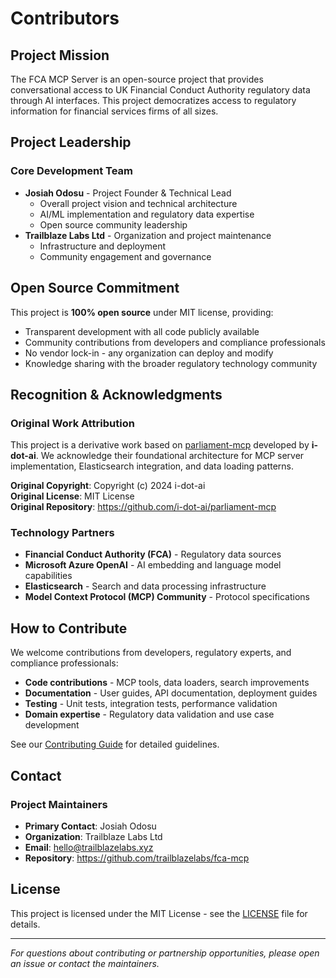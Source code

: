# Contributors

## Project Mission

The FCA MCP Server is an open-source project that provides conversational access to UK Financial Conduct Authority regulatory data through AI interfaces. This project democratizes access to regulatory information for financial services firms of all sizes.

## Project Leadership

### Core Development Team
- **Josiah Odosu** - Project Founder & Technical Lead
  - Overall project vision and technical architecture
  - AI/ML implementation and regulatory data expertise
  - Open source community leadership
- **Trailblaze Labs Ltd** - Organization and project maintenance
  - Infrastructure and deployment
  - Community engagement and governance

## Open Source Commitment

This project is **100% open source** under MIT license, providing:
- Transparent development with all code publicly available
- Community contributions from developers and compliance professionals
- No vendor lock-in - any organization can deploy and modify
- Knowledge sharing with the broader regulatory technology community

## Recognition & Acknowledgments

### Original Work Attribution
This project is a derivative work based on [parliament-mcp](https://github.com/i-dot-ai/parliament-mcp) developed by **i-dot-ai**. We acknowledge their foundational architecture for MCP server implementation, Elasticsearch integration, and data loading patterns.

**Original Copyright**: Copyright (c) 2024 i-dot-ai  
**Original License**: MIT License  
**Original Repository**: https://github.com/i-dot-ai/parliament-mcp

### Technology Partners
- **Financial Conduct Authority (FCA)** - Regulatory data sources
- **Microsoft Azure OpenAI** - AI embedding and language model capabilities
- **Elasticsearch** - Search and data processing infrastructure
- **Model Context Protocol (MCP) Community** - Protocol specifications

## How to Contribute

We welcome contributions from developers, regulatory experts, and compliance professionals:

- **Code contributions** - MCP tools, data loaders, search improvements
- **Documentation** - User guides, API documentation, deployment guides  
- **Testing** - Unit tests, integration tests, performance validation
- **Domain expertise** - Regulatory data validation and use case development

See our [Contributing Guide](CONTRIBUTING.md) for detailed guidelines.

## Contact

### Project Maintainers
- **Primary Contact**: Josiah Odosu
- **Organization**: Trailblaze Labs Ltd  
- **Email**: hello@trailblazelabs.xyz
- **Repository**: https://github.com/trailblazelabs/fca-mcp

## License

This project is licensed under the MIT License - see the [LICENSE](LICENSE) file for details.

---

*For questions about contributing or partnership opportunities, please open an issue or contact the maintainers.* 